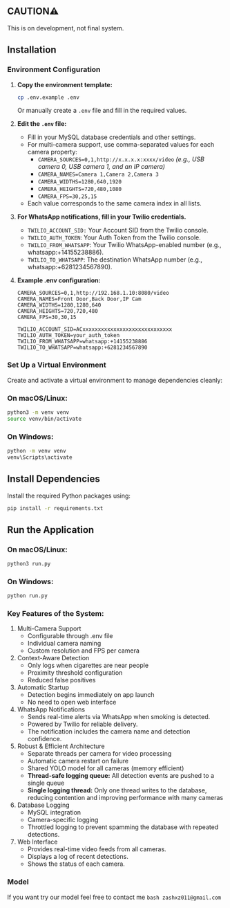 ## CAUTION⚠️
This is on development, not final system.

## Installation

### Environment Configuration

1. **Copy the environment template:**
   ```bash
   cp .env.example .env
   ```
   Or manually create a `.env` file and fill in the required values.

2. **Edit the `.env` file:**
   - Fill in your MySQL database credentials and other settings.
   - For multi-camera support, use comma-separated values for each camera property:
     - `CAMERA_SOURCES=0,1,http://x.x.x.x:xxxx/video`  *(e.g., USB camera 0, USB camera 1, and an IP camera)*
     - `CAMERA_NAMES=Camera 1,Camera 2,Camera 3`
     - `CAMERA_WIDTHS=1280,640,1920`
     - `CAMERA_HEIGHTS=720,480,1080`
     - `CAMERA_FPS=30,25,15`
   - Each value corresponds to the same camera index in all lists.

3. **For WhatsApp notifications, fill in your Twilio credentials.**
    - `TWILIO_ACCOUNT_SID:` Your Account SID from the Twilio console.
    - `TWILIO_AUTH_TOKEN`: Your Auth Token from the Twilio console.
    - `TWILIO_FROM_WHATSAPP`: Your Twilio WhatsApp-enabled number (e.g., whatsapp:+14155238886).
    - `TWILIO_TO_WHATSAPP`: The destination WhatsApp number (e.g., whatsapp:+6281234567890).

4. **Example .env configuration:**
   ```env
   CAMERA_SOURCES=0,1,http://192.168.1.10:8080/video
   CAMERA_NAMES=Front Door,Back Door,IP Cam
   CAMERA_WIDTHS=1280,1280,640
   CAMERA_HEIGHTS=720,720,480
   CAMERA_FPS=30,30,15

   TWILIO_ACCOUNT_SID=ACxxxxxxxxxxxxxxxxxxxxxxxxxxxxx
   TWILIO_AUTH_TOKEN=your_auth_token
   TWILIO_FROM_WHATSAPP=whatsapp:+14155238886
   TWILIO_TO_WHATSAPP=whatsapp:+6281234567890
   ```

### Set Up a Virtual Environment

Create and activate a virtual environment to manage dependencies cleanly:

### On macOS/Linux:
```bash
python3 -m venv venv
source venv/bin/activate
```
### On Windows:
```bash
python -m venv venv
venv\Scripts\activate
```

## Install Dependencies

Install the required Python packages using:
```bash
pip install -r requirements.txt
```

## Run the Application
### On macOS/Linux:
```bash
python3 run.py
```
### On Windows:
```bash
python run.py
```

### Key Features of the System:
1. Multi-Camera Support
    - Configurable through .env file
    - Individual camera naming
    - Custom resolution and FPS per camera
2. Context-Aware Detection
    - Only logs when cigarettes are near people
    - Proximity threshold configuration
    - Reduced false positives
3. Automatic Startup
    - Detection begins immediately on app launch
    - No need to open web interface
4. WhatsApp Notifications
    - Sends real-time alerts via WhatsApp when smoking is detected.
    - Powered by Twilio for reliable delivery.
    - The notification includes the camera name and detection confidence.
5. Robust & Efficient Architecture
    - Separate threads per camera for video processing
    - Automatic camera restart on failure
    - Shared YOLO model for all cameras (memory efficient)
    - **Thread-safe logging queue:** All detection events are pushed to a single queue
    - **Single logging thread:** Only one thread writes to the database, reducing contention and improving performance with many cameras
6. Database Logging
    - MySQL integration
    - Camera-specific logging
    - Throttled logging to prevent spamming the database with repeated detections.
7. Web Interface
    - Provides real-time video feeds from all cameras.
    - Displays a log of recent detections.
    - Shows the status of each camera.

### Model
If you want try our model feel free to contact me ```bash zashxz011@gmail.com ```